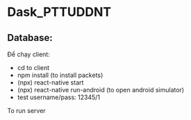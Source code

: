 # Dask_PTTUDDNT

Database:
- 

Để chạy client:
- cd to client
- npm install (to install packets)
- (npx) react-native start
- (npx) react-native run-android (to open android simulator)
- test username/pass: 12345/1

To run server
